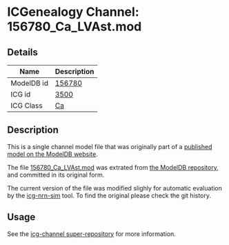 # ICGenealogy Channel: 156780\_Ca\_LVAst.mod

## Details

Name | Description
---- | -----------
ModelDB id | [156780](http://senselab.med.yale.edu/ModelDB/ShowModel.cshtml?model=156780)
ICG id | [3500](http://icg.neurotheory.ox.ac.uk/channels/3/3500)
ICG Class | [Ca](http://icg.neurotheory.ox.ac.uk/channels/3)

## Description

This is a single channel model file that was originally part of a [published model on the ModelDB website](http://senselab.med.yale.edu/mModelDB/ShowModel.cshtml?model=156780).


The file [156780\_Ca\_LVAst.mod](156780_Ca_LVAst.mod) was extrated from [the ModelDB repository](http://senselab.med.yale.edu/ModelDB/ShowModel.cshtml?model=156780), and committed in its original form.

The current version of the file was modified slighly for automatic evaluation by the [icg-nrn-sim](https://github.com/icgenealogy/icg-nrn-sim) tool. To find the original please check the git history.


## Usage

See the [icg-channel super-repository](https://github.com/icgenealogy/icg-channels) for more information.